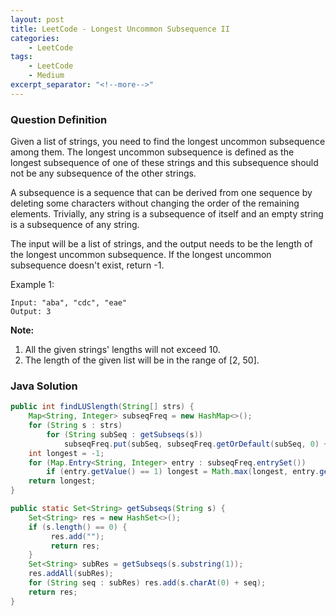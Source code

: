 ```yaml
---
layout: post
title: LeetCode - Longest Uncommon Subsequence II
categories:
    - LeetCode
tags:
    - LeetCode
    - Medium
excerpt_separator: "<!--more-->"
---
```


### Question Definition
Given a list of strings, you need to find the longest uncommon subsequence among them. The longest uncommon subsequence is defined as the longest subsequence of one of these strings and this subsequence should not be any subsequence of the other strings.

A subsequence is a sequence that can be derived from one sequence by deleting some characters without changing the order of the remaining elements. Trivially, any string is a subsequence of itself and an empty string is a subsequence of any string.

The input will be a list of strings, and the output needs to be the length of the longest uncommon subsequence. If the longest uncommon subsequence doesn't exist, return -1.
<!--more-->

Example 1:
```
Input: "aba", "cdc", "eae"
Output: 3
```
**Note:**
1. All the given strings' lengths will not exceed 10.
2. The length of the given list will be in the range of [2, 50].
### Java Solution
```java
public int findLUSlength(String[] strs) {
    Map<String, Integer> subseqFreq = new HashMap<>();
    for (String s : strs)
        for (String subSeq : getSubseqs(s))
            subseqFreq.put(subSeq, subseqFreq.getOrDefault(subSeq, 0) + 1);
    int longest = -1;
    for (Map.Entry<String, Integer> entry : subseqFreq.entrySet())
        if (entry.getValue() == 1) longest = Math.max(longest, entry.getKey().length());
    return longest;
}

public static Set<String> getSubseqs(String s) {
    Set<String> res = new HashSet<>();
    if (s.length() == 0) {
         res.add("");
         return res;
    }
    Set<String> subRes = getSubseqs(s.substring(1));
    res.addAll(subRes);
    for (String seq : subRes) res.add(s.charAt(0) + seq);
    return res;
}
```